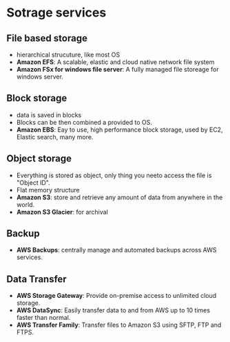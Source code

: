 # Sotrage services

## File based storage

- hierarchical strucuture, like most OS
- **Amazon EFS**: A scalable, elastic and cloud native network file system
- **Amazon FSx for windows file server**: A fully managed file storeage for windows server.

## Block storage

- data is saved in blocks
- Blocks can be then combined a provided to OS.
- **Amazon EBS**: Eay to use, high performance block storage, used by EC2, Elastic search, many more.

## Object storage

- Everything is stored as object, only thing you neeto access the file is "Object ID".
- Flat memory structure
- **Amazon S3**: store and retrieve any amount of data from anywhere in the world.
- **Amazon S3 Glacier**: for archival

## Backup

- **AWS Backups**: centrally manage and automated backups across AWS services.

## Data Transfer

- **AWS Storage Gateway**: Provide on-premise access to unlimited cloud storage.
- **AWS DataSync**: Easily transfer data to and from AWS up to 10 times faster than normal.
- **AWS Transfer Family**: Transfer files to Amazon S3 using SFTP, FTP and FTPS.
